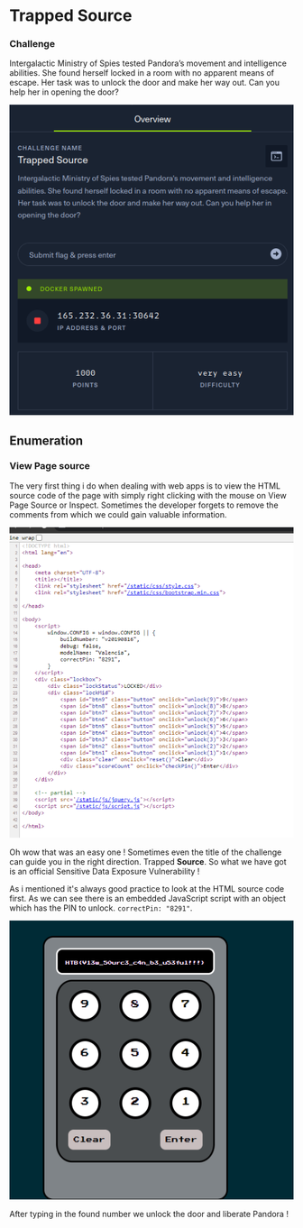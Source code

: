 # Trapped Source

### Challenge

Intergalactic Ministry of Spies tested Pandora’s movement and intelligence abilities. She found herself locked in a room with no apparent means of escape. Her task was to unlock the door and make her way out. Can you help her in opening the door?

![alt text](connection.png "Title")


## Enumeration

### View Page source
The very first thing i do when dealing with web apps is to view the HTML source code of the page with simply right clicking with the mouse on View Page Source or Inspect. Sometimes the developer forgets to remove the comments from which we could gain valuable information.

![alt text](view-source.png "Title")

Oh wow that was an easy one ! Sometimes even the title of the challenge can guide you in the right direction. Trapped **Source**.
So what we have got is an official Sensitive Data Exposure Vulnerability !

As i mentioned it's always good practice to look at the HTML source code first.
As we can see there is an embedded JavaScript script with an object which has the PIN to unlock. `correctPin: "8291"`.

![alt text](unlock.png "Title")

After typing in the found number we unlock the door and liberate Pandora !